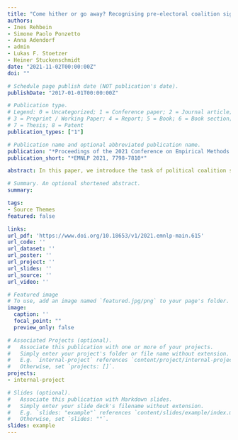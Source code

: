```yaml
---
title: "Come hither or go away? Recognising pre-electoral coalition signals in the news"
authors:
- Ines Rehbein
- Simone Paolo Ponzetto
- Anna Adendorf
- admin
- Lukas F. Stoetzer
- Heiner Stuckenschmidt
date: "2021-11-02T00:00:00Z"
doi: ""

# Schedule page publish date (NOT publication's date).
publishDate: "2017-01-01T00:00:00Z"

# Publication type.
# Legend: 0 = Uncategorized; 1 = Conference paper; 2 = Journal article;
# 3 = Preprint / Working Paper; 4 = Report; 5 = Book; 6 = Book section;
# 7 = Thesis; 8 = Patent
publication_types: ["1"]

# Publication name and optional abbreviated publication name.
publication: "*Proceedings of the 2021 Conference on Empirical Methods in Natural Language Processing, 7798-7810*"
publication_short: "*EMNLP 2021, 7798-7810*"

abstract: In this paper, we introduce the task of political coalition signal prediction from text.

# Summary. An optional shortened abstract.
summary: 

tags:
- Source Themes
featured: false

links:
url_pdf: 'https://www.doi.org/10.18653/v1/2021.emnlp-main.615'
url_code: ''
url_dataset: ''
url_poster: ''
url_project: ''
url_slides: ''
url_source: ''
url_video: ''

# Featured image
# To use, add an image named `featured.jpg/png` to your page's folder. 
image:
  caption: ''
  focal_point: ""
  preview_only: false

# Associated Projects (optional).
#   Associate this publication with one or more of your projects.
#   Simply enter your project's folder or file name without extension.
#   E.g. `internal-project` references `content/project/internal-project/index.md`.
#   Otherwise, set `projects: []`.
projects:
- internal-project

# Slides (optional).
#   Associate this publication with Markdown slides.
#   Simply enter your slide deck's filename without extension.
#   E.g. `slides: "example"` references `content/slides/example/index.md`.
#   Otherwise, set `slides: ""`.
slides: example
---
```


